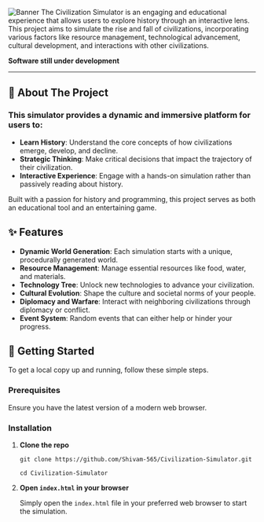 ![Banner](https://placehold.co/1280x300/darkolivegreen/white?font=montserrat&text=Civilisation%20Simulator)
The Civilization Simulator is an engaging and educational experience that allows users to explore history through an interactive lens. This project aims to simulate the rise and fall of civilizations, incorporating various factors like resource management, technological advancement, cultural development, and interactions with other civilizations.

**Software still under development**
___
## 🚀 About The Project
### This simulator provides a dynamic and immersive platform for users to:
* __Learn History__: Understand the core concepts of how civilizations emerge, develop, and decline.
* __Strategic Thinking__: Make critical decisions that impact the trajectory of their civilization.
* __Interactive Experience__: Engage with a hands-on simulation rather than passively reading about history.

Built with a passion for history and programming, this project serves as both an educational tool and an entertaining game.

## ✨ Features
* __Dynamic World Generation__: Each simulation starts with a unique, procedurally generated world.
* __Resource Management__: Manage essential resources like food, water, and materials.
* __Technology Tree__: Unlock new technologies to advance your civilization.
* __Cultural Evolution__: Shape the culture and societal norms of your people.
* __Diplomacy and Warfare__: Interact with neighboring civilizations through diplomacy or conflict.
* __Event System__: Random events that can either help or hinder your progress.

## 🏁 Getting Started
To get a local copy up and running, follow these simple steps.
### Prerequisites
Ensure you have the latest version of a modern web browser.
### Installation
1. **Clone the repo**

   ```git clone https://github.com/Shivam-565/Civilization-Simulator.git```

   ```cd Civilization-Simulator```
 
2. **Open `index.html` in your browser**
   
   Simply open the `index.html` file in your preferred web browser to start the simulation.

